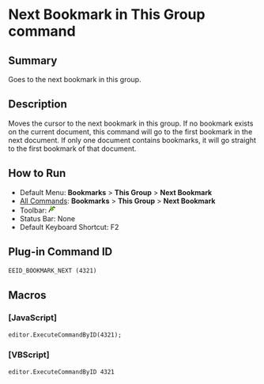 # Next Bookmark in This Group command

## Summary

Goes to the next bookmark in this group.

## Description

Moves the cursor to the next bookmark in this group. If no bookmark exists on
the current document, this command will go to the first bookmark in the next
document. If only one document contains bookmarks, it will go straight to
the first bookmark of that document.

## How to Run

- Default Menu: **Bookmarks** \> **This Group** \> **Next Bookmark**
- [All Commands](../tools/all_commands): **Bookmarks** \> **This Group** \> **Next Bookmark**
- Toolbar: ![](../../images/bookmarknext.gif)
- Status Bar: None
- Default Keyboard Shortcut: F2

## Plug-in Command ID

```
EEID_BOOKMARK_NEXT (4321)
```

## Macros

### \[JavaScript\]

```
editor.ExecuteCommandByID(4321);
```

### \[VBScript\]

```
editor.ExecuteCommandByID 4321
```
